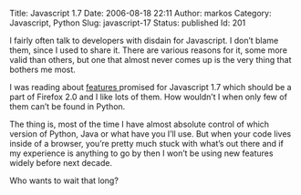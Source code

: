 Title: Javascript 1.7
Date: 2006-08-18 22:11
Author: markos
Category: Javascript, Python
Slug: javascript-17
Status: published
Id: 201

<html>
 <body>
  <div>
   <p>
    I fairly often talk to developers with disdain for Javascript. I don’t blame them, since I used to share it. There are various reasons for it, some more valid than others, but one that almost never comes up is the very thing that bothers me most.
   </p>
   <p>
    I was reading about
    <a href="http://developer.mozilla.org/en/docs/New_in_JavaScript_1.7" title="Introduction to Javascript 1.7">
     features
    </a>
    promised for Javascript 1.7 which should be a part of Firefox 2.0 and I like lots of them. How wouldn’t I when only few of them can’t be found in Python.
   </p>
   <p>
    The thing is, most of the time I have almost absolute control of which version of Python, Java or what have you I’ll use. But when your code lives inside of a browser, you’re pretty much stuck with what’s out there and if my experience is anything to go by then I won’t be using new features widely before next decade.
   </p>
   <p>
    Who wants to wait that long?
   </p>
  </div>
 </body>
</html>